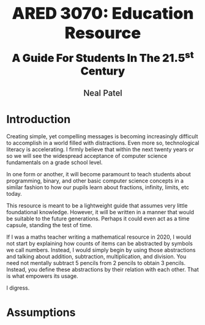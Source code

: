 <p style="font-weight: 900; font-size: 3em; margin-bottom: -.25em;" align="center">ARED 3070: Education Resource</p>
<p style="font-weight: 900; font-size: 2em;" align="center">A Guide For Students In The 21.5<sup>st</sup> Century</p>

<p style="font-weight: 500; font-size: 1.5em" align="center">Neal Patel</p>

# Introduction

Creating simple, yet compelling messages is becoming increasingly difficult to accomplish in a world filled with distractions. Even more so, technological literacy is accelerating. I firmly believe that within the next twenty years or so we will see the widespread acceptance of computer science fundamentals on a grade school level.

In one form or another, it will become paramount to teach students about programming, binary, and other basic computer science concepts in a similar fashion to how our pupils learn about fractions, infinity, limits, etc today.

This resource is meant to be a lightweight guide that assumes very little foundational knowledge. However, it will be written in a manner that would be suitable to the future generations. Perhaps it could even act as a time capsule, standing the test of time.  

If I was a maths teacher writing a mathematical resource in 2020, I would not start by explaining how counts of items can be abstracted by symbols we call numbers. Instead, I would simply begin by using those abstractions and talking about addition, subtraction, multiplication, and division. You need not mentally subtract 5 pencils from 2 pencils to obtain 3 pencils. Instead, you define these abstractions by their relation with each other. That is what empowers its usage.

I digress.

# Assumptions

